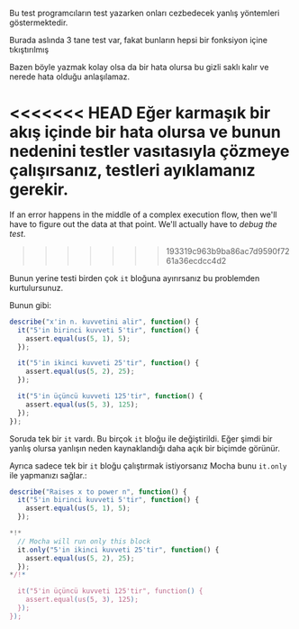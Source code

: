 Bu test programcıların test yazarken onları cezbedecek yanlış yöntemleri göstermektedir.

Burada aslında 3 tane test var, fakat bunların hepsi bir fonksiyon içine tıkıştırılmış

Bazen böyle yazmak kolay olsa da bir hata olursa bu gizli saklı kalır ve nerede hata olduğu anlaşılamaz.

<<<<<<< HEAD
Eğer karmaşık bir akış içinde bir hata olursa ve bunun nedenini testler vasıtasıyla çözmeye çalışırsanız, testleri **ayıklamanız** gerekir.
=======
If an error happens in the middle of a complex execution flow, then we'll have to figure out the data at that point. We'll actually have to *debug the test*.
>>>>>>> 193319c963b9ba86ac7d9590f7261a36ecdcc4d2

Bunun yerine testi birden çok `it` bloğuna ayırırsanız bu problemden kurtulursunuz.

Bunun gibi:
```js
describe("x'in n. kuvvetini alir", function() {
  it("5'in birinci kuvveti 5'tir", function() {
    assert.equal(us(5, 1), 5);
  });

  it("5'in ikinci kuvveti 25'tir", function() {
    assert.equal(us(5, 2), 25);
  });

  it("5'in üçüncü kuvveti 125'tir", function() {
    assert.equal(us(5, 3), 125);
  });
});
```

Soruda tek bir `it` vardı. Bu birçok `it` bloğu ile değiştirildi. Eğer şimdi bir yanlış olursa yanlışın neden kaynaklandığı daha açık bir biçimde görünür.

Ayrıca sadece tek bir `it` bloğu çalıştırmak istiyorsanız Mocha bunu `it.only` ile yapmanızı sağlar.:


```js
describe("Raises x to power n", function() {
  it("5'in birinci kuvveti 5'tir", function() {
    assert.equal(us(5, 1), 5);
  });

*!*
  // Mocha will run only this block
  it.only("5'in ikinci kuvveti 25'tir", function() {
    assert.equal(us(5, 2), 25);
  });
*/!*

  it("5'in üçüncü kuvveti 125'tir", function() {
    assert.equal(us(5, 3), 125);
  });
});
```

